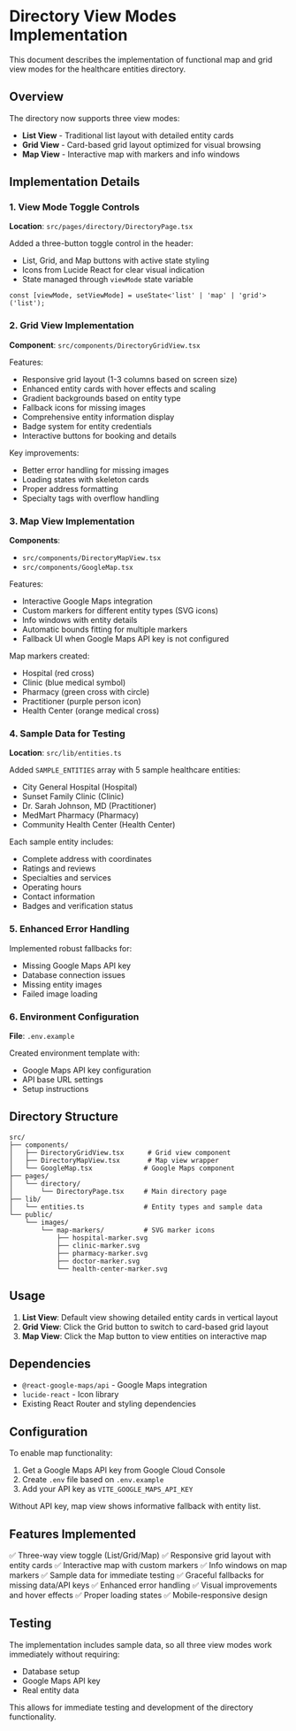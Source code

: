 # Directory View Modes Implementation

This document describes the implementation of functional map and grid view modes for the healthcare entities directory.

## Overview

The directory now supports three view modes:
- **List View** - Traditional list layout with detailed entity cards
- **Grid View** - Card-based grid layout optimized for visual browsing  
- **Map View** - Interactive map with markers and info windows

## Implementation Details

### 1. View Mode Toggle Controls

**Location**: `src/pages/directory/DirectoryPage.tsx`

Added a three-button toggle control in the header:
- List, Grid, and Map buttons with active state styling
- Icons from Lucide React for clear visual indication
- State managed through `viewMode` state variable

```tsx
const [viewMode, setViewMode] = useState<'list' | 'map' | 'grid'>('list');
```

### 2. Grid View Implementation

**Component**: `src/components/DirectoryGridView.tsx`

Features:
- Responsive grid layout (1-3 columns based on screen size)
- Enhanced entity cards with hover effects and scaling
- Gradient backgrounds based on entity type
- Fallback icons for missing images
- Comprehensive entity information display
- Badge system for entity credentials
- Interactive buttons for booking and details

Key improvements:
- Better error handling for missing images
- Loading states with skeleton cards
- Proper address formatting
- Specialty tags with overflow handling

### 3. Map View Implementation

**Components**: 
- `src/components/DirectoryMapView.tsx`
- `src/components/GoogleMap.tsx`

Features:
- Interactive Google Maps integration
- Custom markers for different entity types (SVG icons)
- Info windows with entity details
- Automatic bounds fitting for multiple markers
- Fallback UI when Google Maps API key is not configured

Map markers created:
- Hospital (red cross)
- Clinic (blue medical symbol)  
- Pharmacy (green cross with circle)
- Practitioner (purple person icon)
- Health Center (orange medical cross)

### 4. Sample Data for Testing

**Location**: `src/lib/entities.ts`

Added `SAMPLE_ENTITIES` array with 5 sample healthcare entities:
- City General Hospital (Hospital)
- Sunset Family Clinic (Clinic)
- Dr. Sarah Johnson, MD (Practitioner)
- MedMart Pharmacy (Pharmacy)
- Community Health Center (Health Center)

Each sample entity includes:
- Complete address with coordinates
- Ratings and reviews
- Specialties and services
- Operating hours
- Contact information
- Badges and verification status

### 5. Enhanced Error Handling

Implemented robust fallbacks for:
- Missing Google Maps API key
- Database connection issues
- Missing entity images
- Failed image loading

### 6. Environment Configuration

**File**: `.env.example`

Created environment template with:
- Google Maps API key configuration
- API base URL settings
- Setup instructions

## Directory Structure

```
src/
├── components/
│   ├── DirectoryGridView.tsx      # Grid view component
│   ├── DirectoryMapView.tsx       # Map view wrapper
│   └── GoogleMap.tsx             # Google Maps component
├── pages/
│   └── directory/
│       └── DirectoryPage.tsx     # Main directory page
├── lib/
│   └── entities.ts               # Entity types and sample data
└── public/
    └── images/
        └── map-markers/          # SVG marker icons
            ├── hospital-marker.svg
            ├── clinic-marker.svg
            ├── pharmacy-marker.svg
            ├── doctor-marker.svg
            └── health-center-marker.svg
```

## Usage

1. **List View**: Default view showing detailed entity cards in vertical layout
2. **Grid View**: Click the Grid button to switch to card-based grid layout
3. **Map View**: Click the Map button to view entities on interactive map

## Dependencies

- `@react-google-maps/api` - Google Maps integration
- `lucide-react` - Icon library
- Existing React Router and styling dependencies

## Configuration

To enable map functionality:
1. Get a Google Maps API key from Google Cloud Console
2. Create `.env` file based on `.env.example`
3. Add your API key as `VITE_GOOGLE_MAPS_API_KEY`

Without API key, map view shows informative fallback with entity list.

## Features Implemented

✅ Three-way view toggle (List/Grid/Map)
✅ Responsive grid layout with entity cards
✅ Interactive map with custom markers
✅ Info windows on map markers
✅ Sample data for immediate testing
✅ Graceful fallbacks for missing data/API keys
✅ Enhanced error handling
✅ Visual improvements and hover effects
✅ Proper loading states
✅ Mobile-responsive design

## Testing

The implementation includes sample data, so all three view modes work immediately without requiring:
- Database setup
- Google Maps API key
- Real entity data

This allows for immediate testing and development of the directory functionality.
